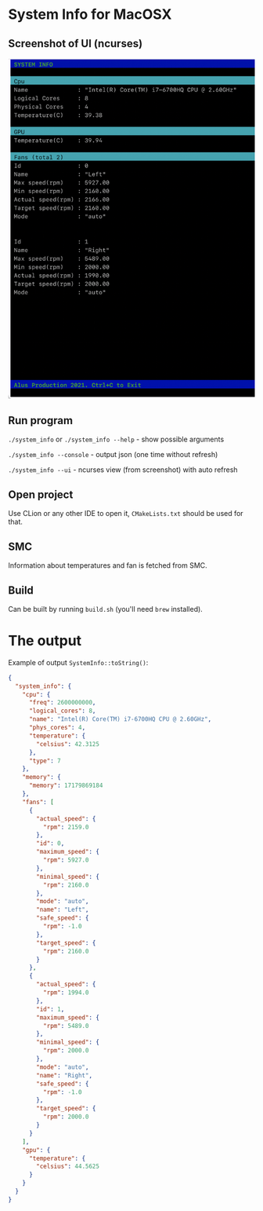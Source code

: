 # System Info for MacOSX

## Screenshot of UI (ncurses)

![alt text](screen.jpg?raw=true)


## Run program

`./system_info` or `./system_info --help` - show possible arguments

`./system_info --console`                 - output json (one time without refresh)

`./system_info --ui`                      - ncurses view (from screenshot) with auto refresh

## Open project

Use CLion or any other IDE to open it, `CMakeLists.txt` should be used for that.

## SMC

Information about temperatures and fan is fetched from SMC.

## Build

Can be built by running `build.sh` (you'll need `brew` installed).

# The output

Example of output `SystemInfo::toString()`:

```json
{
  "system_info": {
    "cpu": {
      "freq": 2600000000,
      "logical_cores": 8,
      "name": "Intel(R) Core(TM) i7-6700HQ CPU @ 2.60GHz",
      "phys_cores": 4,
      "temperature": {
        "celsius": 42.3125
      },
      "type": 7
    },
    "memory": {
      "memory": 17179869184
    },
    "fans": [
      {
        "actual_speed": {
          "rpm": 2159.0
        },
        "id": 0,
        "maximum_speed": {
          "rpm": 5927.0
        },
        "minimal_speed": {
          "rpm": 2160.0
        },
        "mode": "auto",
        "name": "Left",
        "safe_speed": {
          "rpm": -1.0
        },
        "target_speed": {
          "rpm": 2160.0
        }
      },
      {
        "actual_speed": {
          "rpm": 1994.0
        },
        "id": 1,
        "maximum_speed": {
          "rpm": 5489.0
        },
        "minimal_speed": {
          "rpm": 2000.0
        },
        "mode": "auto",
        "name": "Right",
        "safe_speed": {
          "rpm": -1.0
        },
        "target_speed": {
          "rpm": 2000.0
        }
      }
    ],
    "gpu": {
      "temperature": {
        "celsius": 44.5625
      }
    }
  }
}
```
